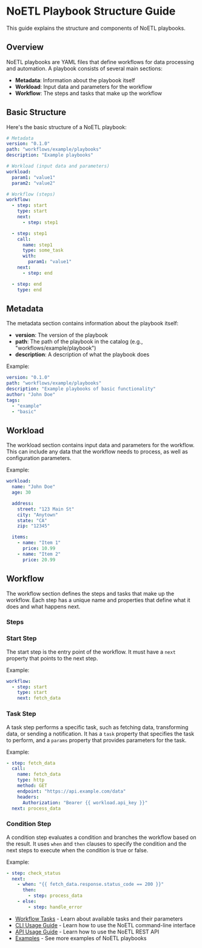 # NoETL Playbook Structure Guide

This guide explains the structure and components of NoETL playbooks.

## Overview

NoETL playbooks are YAML files that define workflows for data processing and automation. A playbook consists of several main sections:

- **Metadata**: Information about the playbook itself
- **Workload**: Input data and parameters for the workflow
- **Workflow**: The steps and tasks that make up the workflow

## Basic Structure

Here's the basic structure of a NoETL playbook:

```yaml
# Metadata
version: "0.1.0"
path: "workflows/example/playbooks"
description: "Example playbooks"

# Workload (input data and parameters)
workload:
  param1: "value1"
  param2: "value2"

# Workflow (steps)
workflow:
  - step: start
    type: start
    next:
      - step: step1

  - step: step1
    call:
      name: step1
      type: some_task
      with:
        param1: "value1"
    next:
      - step: end

  - step: end
    type: end
```

## Metadata

The metadata section contains information about the playbook itself:

- **version**: The version of the playbook
- **path**: The path of the playbook in the catalog (e.g., "workflows/example/playbook")
- **description**: A description of what the playbook does

Example:

```yaml
version: "0.1.0"
path: "workflows/example/playbooks"
description: "Example playbooks of basic functionality"
author: "John Doe"
tags:
  - "example"
  - "basic"
```

## Workload

The workload section contains input data and parameters for the workflow. This can include any data that the workflow needs to process, as well as configuration parameters.

Example:

```yaml
workload:
  name: "John Doe"
  age: 30

  address:
    street: "123 Main St"
    city: "Anytown"
    state: "CA"
    zip: "12345"

  items:
    - name: "Item 1"
      price: 10.99
    - name: "Item 2"
      price: 20.99
```

## Workflow

The workflow section defines the steps and tasks that make up the workflow. Each step has a unique name and properties that define what it does and what happens next.

### Steps


### Start Step

The start step is the entry point of the workflow. It must have a `next` property that points to the next step.

Example:

```yaml
workflow:
  - step: start
    type: start
    next: fetch_data
```

### Task Step

A task step performs a specific task, such as fetching data, transforming data, or sending a notification. It has a `task` property that specifies the task to perform, and a `params` property that provides parameters for the task.

Example:

```yaml
- step: fetch_data
  call:
    name: fetch_data
    type: http
    method: GET
    endpoint: "https://api.example.com/data"
    headers:
      Authorization: "Bearer {{ workload.api_key }}"
  next: process_data
```

### Condition Step

A condition step evaluates a condition and branches the workflow based on the result. It uses `when` and `then` clauses to specify the condition and the next steps to execute when the condition is true or false.

Example:

```yaml
- step: check_status
  next:
    - when: "{{ fetch_data.response.status_code == 200 }}"
      then:
        - step: process_data
    - else:
        - step: handle_error
```



- [Workflow Tasks](action_type.md) - Learn about available tasks and their parameters
- [CLI Usage Guide](cli_usage.md) - Learn how to use the NoETL command-line interface
- [API Usage Guide](api_usage.md) - Learn how to use the NoETL REST API
- [Examples](examples.md) - See more examples of NoETL playbooks
